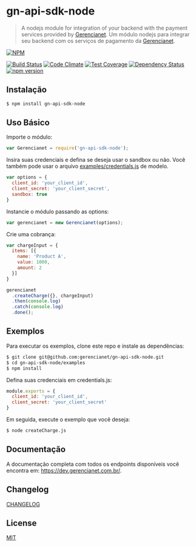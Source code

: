 # gn-api-sdk-node

> A nodejs module for integration of your backend with the payment services provided by [Gerencianet](http://gerencianet.com.br).
> Um módulo nodejs para integrar seu backend com os serviços de pagamento da [Gerencianet](http://gerencianet.com.br).

[![NPM](https://nodei.co/npm/gn-api-sdk-node.png?downloads=true&stars=true)](https://nodei.co/npm/gn-api-sdk-node/)

[![Build Status](https://travis-ci.org/gerencianet/gn-api-sdk-node.svg)](https://travis-ci.org/gerencianet/gn-api-sdk-node)
[![Code Climate](https://codeclimate.com/github/gerencianet/gn-api-sdk-node/badges/gpa.svg)](https://codeclimate.com/github/gerencianet/gn-api-sdk-node)
[![Test Coverage](https://codeclimate.com/github/gerencianet/gn-api-sdk-node/badges/coverage.svg)](https://codeclimate.com/github/gerencianet/gn-api-sdk-node/coverage)
[![Dependency Status](https://david-dm.org/gerencianet/gn-api-sdk-node.svg)](https://david-dm.org/gerencianet/gn-api-sdk-node)
[![npm version](https://badge.fury.io/js/gn-api-sdk-node.svg)](http://badge.fury.io/js/gn-api-sdk-node)


## Instalação

```bash
$ npm install gn-api-sdk-node
```

## Uso Básico

Importe o módulo:

```js
var Gerencianet = require('gn-api-sdk-node');
```

Insira suas credenciais e defina se deseja usar o sandbox ou não.
Você também pode usar o arquivo [examples/credentials.js](examples/credentials.js) de modelo.
```js
var options = {
  client_id: 'your_client_id',
  client_secret: 'your_client_secret',
  sandbox: true
}
```

Instancie o módulo passando as options:

```js
var gerencianet = new Gerencianet(options);
```

Crie uma cobrança:

```js
var chargeInput = {
  items: [{
    name: 'Product A',
    value: 1000,
    amount: 2
  }]
}

gerencianet
  .createCharge({}, chargeInput)
  .then(console.log)
  .catch(console.log)
  .done();
```

## Exemplos

Para executar os exemplos, clone este repo e instale as dependências:

```bash
$ git clone git@github.com:gerencianet/gn-api-sdk-node.git
$ cd gn-api-sdk-node/examples
$ npm install
```

Defina suas credenciais em credentials.js:

```js
module.exports = {
  client_id: 'your_client_id',
  client_secret: 'your_client_secret'
}
```

Em seguida, execute o exemplo que você deseja:

```bash
$ node createCharge.js
```


## Documentação

A documentação completa com todos os endpoints disponíveis você encontra em: https://dev.gerencianet.com.br/.

## Changelog

[CHANGELOG](https://github.com/gerencianet/gn-api-sdk-node/tree/master/CHANGELOG.md)

## License

[MIT](LICENSE)
